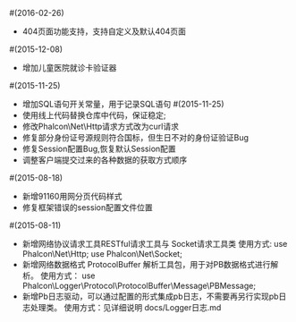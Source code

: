 #(2016-02-26)
- 404页面功能支持，支持自定义及默认404页面

#(2015-12-08)
- 增加儿童医院就诊卡验证器

#(2015-11-25)
- 增加SQL语句开关常量，用于记录SQL语句
#(2015-11-25)
- 使用线上代码替换仓库中代码，保证稳定;
- 修改Phalcon\Net\Http请求方式改为curl请求
- 修复部分身份证号源规则符合国标，但生日不对的身份证验证Bug
- 修复Session配置Bug,恢复默认Session配置
- 调整客户端提交过来的各种数据的获取方式顺序

#(2015-08-18)
- 新增91160用网分页代码样式
- 修复框架错误的session配置文件位置

#(2015-08-11)
- 新增网络协议请求工具RESTful请求工具与 Socket请求工具类
使用方式:
use Phalcon\Net\Http;
use Phalcon\Net\Socket;
- 新增网络数据格式 ProtocolBuffer 解析工具包，用于对PB数据格式进行解析。
使用方式：
use Phalcon\Logger\Protocol\ProtocolBuffer\Message\PBMessage;
- 新增Pb日志驱动，可以通过配置的形式集成pb日志，不需要再另行实现pb日志处理类。
  使用方式：见详细说明 docs/Logger日志.md
